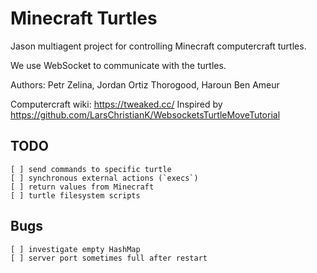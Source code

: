 # Minecraft Turtles
Jason multiagent project for controlling Minecraft computercraft turtles.

We use WebSocket to communicate with the turtles.

Authors: Petr Zelina, Jordan Ortiz Thorogood, Haroun Ben Ameur

Computercraft wiki: https://tweaked.cc/
Inspired by https://github.com/LarsChristianK/WebsocketsTurtleMoveTutorial


## TODO
    [ ] send commands to specific turtle
    [ ] synchronous external actions (`execs`)
    [ ] return values from Minecraft
    [ ] turtle filesystem scripts

## Bugs
    [ ] investigate empty HashMap
    [ ] server port sometimes full after restart

